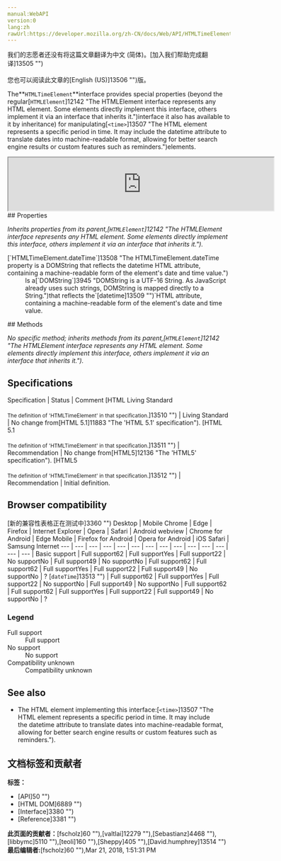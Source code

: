 ```yaml
---
manual:WebAPI
version:0
lang:zh
rawUrl:https://developer.mozilla.org/zh-CN/docs/Web/API/HTMLTimeElement
---
```




<bdi>我们的志愿者还没有将这篇文章翻译为<bdi>中文 (简体)</bdi>。[加入我们帮助完成翻译]13505 "")<br></br>您也可以阅读此文章的[English (US)]13506 "")版。</bdi>






The**`HTMLTimeElement`**interface provides special properties (beyond the regular[`HTMLElement`]12142 "The HTMLElement interface represents any HTML element. Some elements directly implement this interface, others implement it via an interface that inherits it.")interface it also has available to it by inheritance) for manipulating[`<time>`]13507 "The HTML <time> element represents a specific period in time. It may include the datetime attribute to translate dates into machine-readable format, allowing for better search engine results or custom features such as reminders.")elements.

<iframe src='https://mdn.mozillademos.org/en-US/docs/Web/API/HTMLTimeElement$samples/inheritance_diagram?revision=1368657' width='600' height='120'></iframe>
## Properties<a name="Properties"></a>


<em>Inherits properties from its parent,[`HTMLElement`]12142 "The HTMLElement interface represents any HTML element. Some elements directly implement this interface, others implement it via an interface that inherits it.").</em>

<dl><dt>[`HTMLTimeElement.dateTime`]13508 "The HTMLTimeElement.dateTime property is a DOMString that reflects the datetime HTML attribute, containing a machine-readable form of the element's date and time value.")</dt><dd>Is a[`DOMString`]3945 "DOMString is a UTF-16 String. As JavaScript already uses such strings, DOMString is mapped directly to a String.")that reflects the`[datetime]13509 "")`HTML attribute, containing a machine-readable form of the element&#39;s date and time value.</dd></dl>
## Methods<a name="Methods"></a>


<em>No specific method; inherits methods from its parent,[`HTMLElement`]12142 "The HTMLElement interface represents any HTML element. Some elements directly implement this interface, others implement it via an interface that inherits it.").</em>


## Specifications<a name="Specifications"></a>
Specification | Status | Comment 
[HTML Living Standard<br></br><small>The definition of &#39;HTMLTimeElement&#39; in that specification.</small>]13510 "") | Living Standard | No change from[HTML 5.1]11883 "The 'HTML 5.1' specification"). 
[HTML 5.1<br></br><small>The definition of &#39;HTMLTimeElement&#39; in that specification.</small>]13511 "") | Recommendation | No change from[HTML5]12136 "The 'HTML5' specification"). 
[HTML5<br></br><small>The definition of &#39;HTMLTimeElement&#39; in that specification.</small>]13512 "") | Recommendation | Initial definition. 


## Browser compatibility<a name="Browser_compatibility"></a>
[新的兼容性表格正在测试中<i></i>]3360 "")
<abbr>Desktop<i></i></abbr> | <abbr>Mobile<i></i></abbr> 
<abbr>Chrome<i></i></abbr> | <abbr>Edge<i></i></abbr> | <abbr>Firefox<i></i></abbr> | <abbr>Internet Explorer<i></i></abbr> | <abbr>Opera<i></i></abbr> | <abbr>Safari<i></i></abbr> | <abbr>Android webview<i></i></abbr> | <abbr>Chrome for Android<i></i></abbr> | <abbr>Edge Mobile<i></i></abbr> | <abbr>Firefox for Android<i></i></abbr> | <abbr>Opera for Android<i></i></abbr> | <abbr>iOS Safari<i></i></abbr> | <abbr>Samsung Internet<i></i></abbr> 
 ---  |  ---  |  ---  |  ---  |  ---  |  ---  |  ---  |  ---  |  ---  |  ---  |  ---  |  ---  |  ---  |  ---  | 
Basic support | <abbr>Full support</abbr>62 | <abbr>Full support</abbr>Yes | <abbr>Full support</abbr>22 | <abbr>No support</abbr>No | <abbr>Full support</abbr>49 | <abbr>No support</abbr>No | <abbr>Full support</abbr>62 | <abbr>Full support</abbr>62 | <abbr>Full support</abbr>Yes | <abbr>Full support</abbr>22 | <abbr>Full support</abbr>49 | <abbr>No support</abbr>No | <abbr>?</abbr> 
[`dateTime`]13513 "") | <abbr>Full support</abbr>62 | <abbr>Full support</abbr>Yes | <abbr>Full support</abbr>22 | <abbr>No support</abbr>No | <abbr>Full support</abbr>49 | <abbr>No support</abbr>No | <abbr>Full support</abbr>62 | <abbr>Full support</abbr>62 | <abbr>Full support</abbr>Yes | <abbr>Full support</abbr>22 | <abbr>Full support</abbr>49 | <abbr>No support</abbr>No | <abbr>?</abbr> 


### Legend<a name="Legend"></a>
<dl><dt><abbr>Full support</abbr></dt><dd>Full support</dd><dt><abbr>No support</abbr></dt><dd>No support</dd><dt><abbr>Compatibility unknown</abbr></dt><dd>Compatibility unknown</dd></dl>


## See also<a name="See_also"></a>

* The HTML element implementing this interface:[`<time>`]13507 "The HTML <time> element represents a specific period in time. It may include the datetime attribute to translate dates into machine-readable format, allowing for better search engine results or custom features such as reminders.").



## 文档标签和贡献者
**标签：**
* [API]50 "")
* [HTML DOM]6889 "")
* [Interface]3380 "")
* [Reference]3381 "")

**此页面的贡献者：**[fscholz]60 ""),[valtlai]12279 ""),[Sebastianz]4468 ""),[libbymc]5110 ""),[teoli]160 ""),[Sheppy]405 ""),[David.humphrey]13514 "")
**最后编辑者:**[fscholz]60 ""),<time>Mar 21, 2018, 1:51:31 PM</time>


